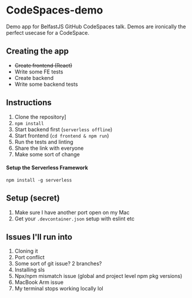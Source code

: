 # CodeSpaces-demo
Demo app for BelfastJS GitHub CodeSpaces talk. 
Demos are ironically the perfect usecase for a CodeSpace. 

## Creating the app
- ~~Create frontend (React)~~
- Write some FE tests
- Create backend 
- Write some backend tests

## Instructions 
1. Clone the repository]
2. `npm install`
3. Start backend first (`serverless offline`)
4. Start frontend (`cd frontend & npm run`)
5. Run the tests and linting 
6. Share the link with everyone 
7. Make some sort of change 


#### Setup the Serverless Framework
`npm install -g serverless`




## Setup (secret)
1. Make sure I have another port open on my Mac 
2. Get your `.devcontainer.json` setup with eslint etc

## Issues I'll run into 
1. Cloning it 
2. Port conflict
3. Some sort of git issue? 2 branches? 
4. Installing sls 
5. Npx/npm mismatch issue (global and project level npm pkg versions)
6. MacBook Arm issue
7. My terminal stops working locally lol 